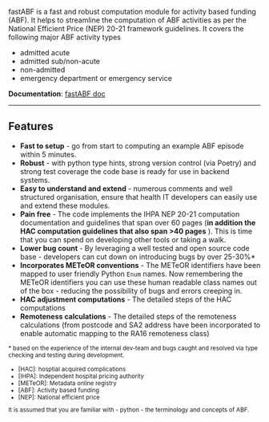 fastABF is a fast and robust computation module for activity based funding (ABF). It helps to 
streamline the computation of ABF activities as per the National Efficient Price (NEP) 20-21 framework guidelines.  It covers the following major ABF activity types

- admitted acute
- admitted sub/non-acute
- non-admitted
- emergency department or emergency service

**Documentation**: [fastABF doc](https://greenlakemedical.github.io/fastABF/)

---
## Features

- **Fast to setup** - go from start to computing an example ABF episode within 5 minutes. 
- **Robust** - with python type hints, strong version control (via Poetry) and strong test coverage the code base is ready for use in backend systems.
- **Easy to understand and extend** - numerous comments and well structured organisation, ensure that health IT developers can easily use and extend these modules. 
- **Pain free** - The code implements  the IHPA NEP 20-21 computation documentation and guidelines that span over 60 pages (**in addition the HAC computation guidelines that also span >40 pages** ). This is time that you can spend on developing other tools or taking a walk.
- **Lower bug count** - By leveraging a well tested and open source code base - developers can cut down on introducing bugs by over 25-30%* 
- **Incorporates METeOR conventions** - The METeOR identifiers have been mapped to user friendly Python `Enum` names. Now remembering the METeOR identifiers you can use these human readable class names out of the box - reducing the possibility of bugs and errors creeping in. 
- **HAC adjustment computations** - The detailed steps of the HAC computations 
- **Remoteness calculations** - The detailed steps of the remoteness calculations (from postcode and SA2 address have been incorporated to enable automatic mapping to the RA16 remoteness class)

<small>* based on the experience of the internal dev-team and bugs caught and resolved via type checking and testing during development.
- [HAC]: hosptial acquired complications
- [IHPA]: Independent hospital pricing authority
- [METeOR]:  Metadata online registry 
- [ABF]: Activity based funding
- [NEP]: National efficient price

It is assumed that you are familiar with 
    - python 
    - the terminology and concepts of ABF.
